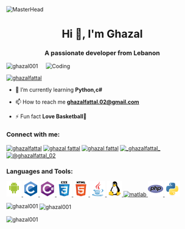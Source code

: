 ![MasterHead](https://1.bp.blogspot.com/-7A4WynwLsMw/XbBpCXG8fHI/AAAAAAAAMt4/uOa1bpLskYgrwGbllhSu2SDj_Mig8SXJQCLcBGAsYHQ/s1600/2000_600px.gif)
<h1 align="center">Hi 👋, I'm Ghazal</h1>
<h3 align="center">A passionate developer from Lebanon</h3>
 <img align="right" alt="Coding" width="400" src="https://res.cloudinary.com/practicaldev/image/fetch/s--O0u1bNHs--/c_limit%2Cf_auto%2Cfl_progressive%2Cq_66%2Cw_880/https://miro.medium.com/max/1400/0%2APXf5ge7QCN9Ga_CL.gif"
   //src="https://camo.githubusercontent.com/5ddf73ad3a205111cf8c686f687fc216c2946a75005718c8da5b837ad9de78c9/68747470733a2f2//f7468756d62732e6766796361742e636f6d2f4576696c4e657874446576696c666973682d736d616c6c2e676966"
 
<p align="left"> <img src="https://komarev.com/ghpvc/?username=ghazal001&label=Profile%20views&color=0e75b6&style=flat" alt="ghazal001" /> </p>

<p align="left"> <a href="https://twitter.com/ghazalfattal" target="blank"><img src="https://img.shields.io/twitter/follow/ghazalfattal?logo=twitter&style=for-the-badge" alt="ghazalfattal" /></a> </p>

- 🌱 I’m currently learning **Python,c#**

- 📫 How to reach me **ghazalfattal.02@gmail.com**

- ⚡ Fun fact **Love Basketball🏀**


<h3 align="left">Connect with me:</h3>
<p align="left">
<a href="https://twitter.com/ghazalfattal" target="blank"><img align="center" src="https://raw.githubusercontent.com/rahuldkjain/github-profile-readme-generator/master/src/images/icons/Social/twitter.svg" alt="ghazalfattal" height="30" width="40" /></a>
<a href="https://linkedin.com/in/ghazal fattal" target="blank"><img align="center" src="https://raw.githubusercontent.com/rahuldkjain/github-profile-readme-generator/master/src/images/icons/Social/linked-in-alt.svg" alt="ghazal fattal" height="30" width="40" /></a>
<a href="https://fb.com/ghazal fattal" target="blank"><img align="center" src="https://raw.githubusercontent.com/rahuldkjain/github-profile-readme-generator/master/src/images/icons/Social/facebook.svg" alt="ghazal fattal" height="30" width="40" /></a>
<a href="https://instagram.com/_ghazalfattal_" target="blank"><img align="center" src="https://raw.githubusercontent.com/rahuldkjain/github-profile-readme-generator/master/src/images/icons/Social/instagram.svg" alt="_ghazalfattal_" height="30" width="40" /></a>
<a href="https://www.hackerrank.com/@ghazalfattal_02" target="blank"><img align="center" src="https://raw.githubusercontent.com/rahuldkjain/github-profile-readme-generator/master/src/images/icons/Social/hackerrank.svg" alt="@ghazalfattal_02" height="30" width="40" /></a>
</p>

<h3 align="left">Languages and Tools:</h3>
<p align="left"> <a href="https://developer.android.com" target="_blank" rel="noreferrer"> <img src="https://raw.githubusercontent.com/devicons/devicon/master/icons/android/android-original-wordmark.svg" alt="android" width="40" height="40"/> </a> <a href="https://www.cprogramming.com/" target="_blank" rel="noreferrer"> <img src="https://raw.githubusercontent.com/devicons/devicon/master/icons/c/c-original.svg" alt="c" width="40" height="40"/> </a> <a href="https://www.w3schools.com/cs/" target="_blank" rel="noreferrer"> <img src="https://raw.githubusercontent.com/devicons/devicon/master/icons/csharp/csharp-original.svg" alt="csharp" width="40" height="40"/> </a> <a href="https://www.w3schools.com/css/" target="_blank" rel="noreferrer"> <img src="https://raw.githubusercontent.com/devicons/devicon/master/icons/css3/css3-original-wordmark.svg" alt="css3" width="40" height="40"/> </a> <a href="https://www.w3.org/html/" target="_blank" rel="noreferrer"> <img src="https://raw.githubusercontent.com/devicons/devicon/master/icons/html5/html5-original-wordmark.svg" alt="html5" width="40" height="40"/> </a> <a href="https://www.java.com" target="_blank" rel="noreferrer"> <img src="https://raw.githubusercontent.com/devicons/devicon/master/icons/java/java-original.svg" alt="java" width="40" height="40"/> </a> <a href="https://www.linux.org/" target="_blank" rel="noreferrer"> <img src="https://raw.githubusercontent.com/devicons/devicon/master/icons/linux/linux-original.svg" alt="linux" width="40" height="40"/> </a> <a href="https://www.mathworks.com/" target="_blank" rel="noreferrer"> <img src="https://upload.wikimedia.org/wikipedia/commons/2/21/Matlab_Logo.png" alt="matlab" width="40" height="40"/> </a> <a href="https://www.php.net" target="_blank" rel="noreferrer"> <img src="https://raw.githubusercontent.com/devicons/devicon/master/icons/php/php-original.svg" alt="php" width="40" height="40"/> </a> <a href="https://www.python.org" target="_blank" rel="noreferrer"> <img src="https://raw.githubusercontent.com/devicons/devicon/master/icons/python/python-original.svg" alt="python" width="40" height="40"/> </a> </p>

<p><img align="left" src="https://github-readme-stats.vercel.app/api/top-langs?username=ghazal001&show_icons=true&locale=en&layout=compact" alt="ghazal001" /></p>

<p>&nbsp;<img align="center" src="https://github-readme-stats.vercel.app/api?username=ghazal001&show_icons=true&locale=en" alt="ghazal001" /></p>

<p><img align="center" src="https://github-readme-streak-stats.herokuapp.com/?user=ghazal001&" alt="ghazal001" /></p>
